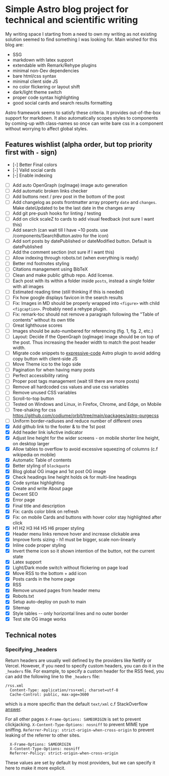# Simple Astro blog project for technical and scientific writing

My writing space I starting from a need to own my writing as not existing solution seemed to find something I was looking for. Main wished for this blog are:

-   SSG
-   markdown with latex support
-   extendable with Remark/Rehype plugins
-   minimal non-Dev dependencies
-   bare html/css syntax
-   minimal client side JS
-   no color flickering or layout shift
-   dark/light theme switch
-   proper code syntax highlighting
-   good social cards and search results formatting

Astro framework seems to satisfy these criteria. It provides out-of-the-box support for markdown. It also automatically scopes styles to components by coming-up with class-names so once can write bare css in a component without worrying to affect global styles.

## Features wishlist (alpha order, but top priority first with `-` sign)

-   [-] Better Final colors
-   [-] Valid social cards
-   [-] Enable indexing
-   [ ] Add auto OpenGraph (ogImage) image auto generation
-   [ ] Add automatic broken links checker
-   [ ] Add buttons next / prev post in the bottom of the post
-   [ ] Add changelog as posts frontmatter array property `date` and `changes`. Make dateUpdated to be the last date in the changes array
-   [ ] Add git pre-push hooks for linting / testing
-   [ ] Add on click scaleZ to cards to add visual feedback (not sure I want this)
-   [ ] Add search (can wait till I have ~10 posts. use /components/SearchButton.astro for the icon)
-   [ ] Add sort posts by datePublished or dateModified button. Default is datePublished
-   [ ] Add the comment section (not sure if I want this)
-   [ ] Allow indexing through robots.txt (when everything is ready)
-   [ ] Better md footnotes styling
-   [ ] Citations management using BibTeX
-   [ ] Clean and make public github repo. Add license.
-   [ ] Each post with its within a folder inside `posts`, instead a single folder with all images
-   [ ] Estimated reading time (still thinking if this is needed)
-   [ ] Fix how google displays favicon in the search results
-   [ ] Fix: Images in MD should be properly wrapped into `<figure>` with child `<figcaption>`. Probably need a rehype plugin.
-   [ ] Fix: remark-toc should not remove a paragraph following the "Table of contents" without its own title
-   [ ] Great lighthouse scores
-   [ ] Images should be auto-numbered for referencing (fig. 1, fig. 2, etc.)
-   [ ] Layout: Decide if the OpenGraph (ogImage) image should be on top of the post. Thus increasing the header width to match the post header width.
-   [ ] Migrate code snippets to [expressive-code](https://github.com/expressive-code/expressive-code) Astro plugin to avoid adding copy button with client-side JS
-   [ ] Move Theme ico to the logo side
-   [ ] Pagination for when having many posts
-   [ ] Perfect accessibility rating
-   [ ] Proper post tags management (wait till there are more posts)
-   [ ] Remove all hardcoded css values and use css variables
-   [ ] Remove unused CSS variables
-   [ ] Scroll-to-top button
-   [ ] Tested on Windows and Linux, in Firefox, Chrome, and Edge, on Mobile
-   [ ] Tree-shaking for css https://github.com/codiume/orbit/tree/main/packages/astro-purgecss
-   [ ] Uniform border-radiuses and reduce number of different ones
-   [x] Add github link to the footer & to the 1st post
-   [x] Add header link isActive indicator
-   [x] Adjust line height for the wider screens - on mobile shorter line height, on desktop larger
-   [x] Allow tables to overflow to avoid excessive squeezing of columns (c.f wikipedia on mobile)
-   [x] Automatic Table of contents
-   [x] Better styling of `blockquote`
-   [x] Blog global OG image and 1st post OG image
-   [x] Check headings line height holds ok for multi-line headings
-   [x] Code syntax highlighting
-   [x] Create and write About page
-   [x] Decent SEO
-   [x] Error page
-   [x] Final <meta> title and description
-   [x] Fix: cards color blink on refresh
-   [x] Fix: on mobile Cards and buttons with hover color stay highlighted after click
-   [x] H1 H2 H3 H4 H5 H6 proper styling
-   [x] Header menu links remove hover and increase clickable area
-   [x] Improve fonts sizing - h1 must be bigger, scale non-linearly
-   [x] Inline code proper styling
-   [x] Invert theme icon so it shown intention of the button, not the current state
-   [x] Latex support
-   [x] Light/Dark mode switch without flickering on page load
-   [x] Move RSS to the bottom + add icon
-   [x] Posts cards in the home page
-   [x] RSS
-   [x] Remove unused pages from header menu
-   [x] Robots.txt
-   [x] Setup auto-deploy on push to main
-   [x] Sitemap
-   [x] Style tables -- only horizontal lines and no outer border
-   [x] Test site OG image works

## Technical notes

### Specifying \_headers

Return headers are usually well defined by the providers like Netlify or Vercel. However, if you need to specify custom headers, you can do it in the `_headers` file. For example, to specify a custom header for the RSS feed, you can add the following line to the `_headers` file:

```
/rss.xml
  Content-Type: application/rss+xml; charset=utf-8
  Cache-Control: public, max-age=3600
```

which is a more specific than the default `text/xml` c.f StackOverflow [answer](https://stackoverflow.com/questions/595616/what-is-the-correct-mime-type-to-use-for-an-rss-feed).

For all other pages `X-Frame-Options: SAMEORIGIN` is set to prevent clickjacking. `X-Content-Type-Options: nosniff` to prevent MIME type sniffing. `Referrer-Policy: strict-origin-when-cross-origin` to prevent leaking of the referrer to other sites.

```
  X-Frame-Options: SAMEORIGIN
  X-Content-Type-Options: nosniff
  Referrer-Policy: strict-origin-when-cross-origin
```

These values are set by default by most providers, but we can specify it here to make it more explicit.
